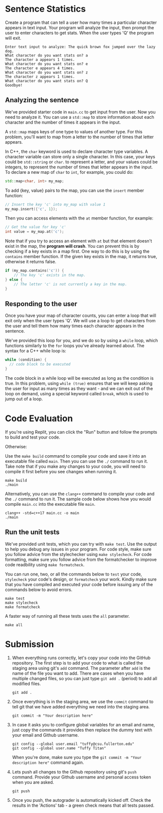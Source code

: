 # Sentence Statistics

Create a program that can tell a user how many times a particular character appears in text input.
Your program will analyze the input, then prompt the user to enter characters to get stats. 
When the user types 'Q' the program will exit.

```
Enter text input to analyze: The quick brown fox jumped over the lazy dog.
What character do you want stats on? a
The character a appears 1 times.
What character do you want stats on? e
The character e appears 4 times.
What character do you want stats on? z
The character z appears 1 times.
What character do you want stats on? Q
Goodbye!
```

## Analyzing the sentence

We've provided starter code in `main.cc` to get input from the user. Now you need to analyze it. 
You can use a ``std::map`` to store information about each character and the number of times it appears in the input.

A ``std::map`` maps keys of one type to values of another type. For this problem, you'll want to map from
a letter to the number of times that letter appears. 

In C++, the ``char`` keyword is used to declare character type variables. A character variable can store only a single character.
In this case, your keys could be ``std::string`` or ``char``.  to represent a letter, and your values could be integers, to represent
the number of times that letter appears in the input. 
To declare a new map of ``char`` to ``int``, for example, you could do:

```cpp
std::map<char, int> my_map;
```
To add {key, value} pairs to the map, you can use the `insert` member function:
```cpp
// Insert the key 'c' into my_map with value 1
my_map.insert({'c', 1});
```

Then you can access elements with the `at` member function, for example:

```cpp
// Get the value for key 'c'
int value = my_map.at('c');
```

Note that if you try to access an element with `at` but that element doesn't exist in the map, the **program will crash**.
You can prevent this is by checking if a key exists in a map first. One way to do this is by using the `contains` member function.
If the given key exists in the map, it returns true, otherwise it returns false.
```cpp
if (my_map.contains('c')) {
    // The key 'c' exists in the map.
} else {
    // The letter 'c' is not currently a key in the map.
}
```


## Responding to the user

Once you have your map of character counts, you can enter a loop that will exit only when the user types 'Q'.
We will use a loop to get characters from the user and tell them how many times each character appears in the sentence.

We've provided this loop for you, and we do so by using a `while` loop, which functions similarly to the `for` loops
you've already learned about. The syntax for a C++ while loop is:
```cpp
while (condition) {
  // code block to be executed
}
```
The code block in a while loop will be executed as long as the condition is true. In this problem,
using `while (true)` ensures that we will keep asking the user for input as many times as they want - 
and we can exit out of the loop on demand, using a special keyword called `break`, 
which is used to jump out of a loop.

# Code Evaluation

If you're using Replit, you can click the "Run" button and follow the prompts to build and test your code.

Otherwise:

Use the `make build` command to compile your code and save it into an executable file called `main`.
Then you can use the `./` command to run it. Take note that if you make any changes to your code, you will need to compile it first before you see changes when running it.

```
make build
./main
```

Alternatively, you can use the `clang++` command to compile your code and the `./` command to run it. The sample code below shows how you would compile `main.cc` into the executable file `main`.

```
clang++ -std=c++17 main.cc -o main
./main
```

## Run the unit tests

We've provided unit tests, which you can try with ``make test``. Use the output to help you debug any issues in your program.
For code style, make sure you follow advice from the stylechecker using ``make stylecheck``.
For code formatting, make sure you follow advice from the formatchecker to improve code readbility using ``make formatcheck``.

You can run one, two, or all the commands below to `test` your code, `stylecheck` your code's design, or `formatcheck` your work. Kindly make sure that you have compiled and executed your code before issuing any of the commands below to avoid errors.

```
make test
make stylecheck
make formatcheck
```

A faster way of running all these tests uses the `all` parameter.

```
make all
```

# Submission
1. When everything runs correctly,  let's copy your code into the GitHub repository. The first step is to add your code to what is called the staging area using git's `add` command. The parameter after `add` is the name of the file you want to add. There are cases when you have multiple changed files, so you can just type `git add .` (period) to add all modified files.

    ```
    git add .
    ```
1. Once everything is in the staging area, we use the `commit` command to tell git that we have added everything we need into the staging area.

    ```
    git commit -m "Your description here"
    ```
1. In case it asks you  to configure global variables for an email and name, just copy the commands it provides then replace the dummy text with your email and Github username.

    ```
    git config --global user.email "tuffy@csu.fullerton.edu"
    git config --global user.name "Tuffy Titan"
    ```
    When you're done, make sure you type the `git commit -m "Your description here"` command again.    
1. Lets push all changes to the Github repository using git's `push` command. Provide your Github username and personal access token when you are asked.

    ```
    git push
    ```
1. Once you push, the autograder is automatically kicked off. Check the results in the 'Actions' tab - a green check means that all tests passed.
